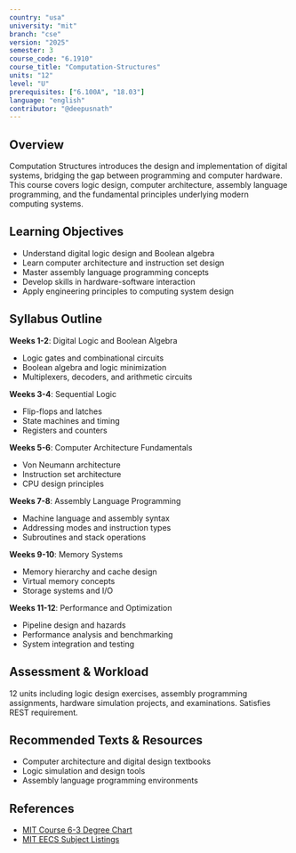 ```yaml
---
country: "usa"
university: "mit"
branch: "cse"
version: "2025"
semester: 3
course_code: "6.1910"
course_title: "Computation-Structures"
units: "12"
level: "U"
prerequisites: ["6.100A", "18.03"]
language: "english"
contributor: "@deepusnath"
---
```


## Overview

Computation Structures introduces the design and implementation of digital systems, bridging the gap between programming and computer hardware. This course covers logic design, computer architecture, assembly language programming, and the fundamental principles underlying modern computing systems.

## Learning Objectives

- Understand digital logic design and Boolean algebra
- Learn computer architecture and instruction set design
- Master assembly language programming concepts
- Develop skills in hardware-software interaction
- Apply engineering principles to computing system design

## Syllabus Outline

**Weeks 1-2**: Digital Logic and Boolean Algebra
- Logic gates and combinational circuits
- Boolean algebra and logic minimization
- Multiplexers, decoders, and arithmetic circuits

**Weeks 3-4**: Sequential Logic
- Flip-flops and latches
- State machines and timing
- Registers and counters

**Weeks 5-6**: Computer Architecture Fundamentals
- Von Neumann architecture
- Instruction set architecture
- CPU design principles

**Weeks 7-8**: Assembly Language Programming
- Machine language and assembly syntax
- Addressing modes and instruction types
- Subroutines and stack operations

**Weeks 9-10**: Memory Systems
- Memory hierarchy and cache design
- Virtual memory concepts
- Storage systems and I/O

**Weeks 11-12**: Performance and Optimization
- Pipeline design and hazards
- Performance analysis and benchmarking
- System integration and testing

## Assessment & Workload

12 units including logic design exercises, assembly programming assignments, hardware simulation projects, and examinations. Satisfies REST requirement.

## Recommended Texts & Resources

- Computer architecture and digital design textbooks
- Logic simulation and design tools
- Assembly language programming environments

## References

- [MIT Course 6-3 Degree Chart](https://catalog.mit.edu/degree-charts/computer-science-engineering-course-6-3/)
- [MIT EECS Subject Listings](https://catalog.mit.edu/subjects/6/)

